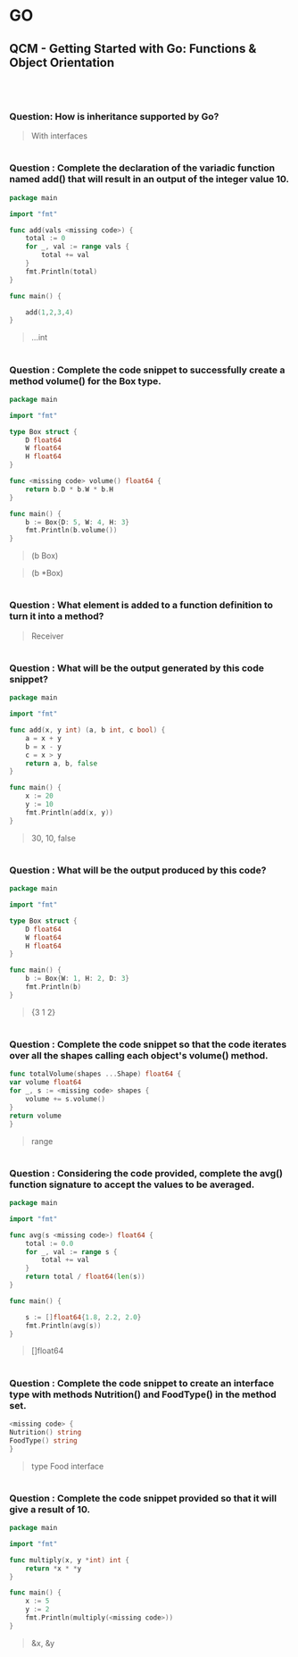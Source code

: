 # GO 

## QCM - Getting Started with Go: Functions & Object Orientation
<br>
<br>


### **Question**: How is inheritance supported by Go?

> With interfaces


#
### **Question** : Complete the declaration of the variadic function named add() that will result in an output of the integer value 10.

```go	
package main

import "fmt"

func add(vals <missing code>) {
    total := 0
    for _, val := range vals {
        total += val
    }
    fmt.Println(total)
}

func main() {

    add(1,2,3,4)
}
```
> ...int


#
### **Question** : Complete the code snippet to successfully create a method volume() for the Box type.

```go	
package main

import "fmt"

type Box struct {
	D float64
	W float64
	H float64
}

func <missing code> volume() float64 {
	return b.D * b.W * b.H
}

func main() {
	b := Box{D: 5, W: 4, H: 3}
	fmt.Println(b.volume())	
}
```
> (b Box)

> (b *Box)


#
### **Question** : What element is added to a function definition to turn it into a method?

> Receiver


#
### **Question** : What will be the output generated by this code snippet?

```go
package main

import "fmt"

func add(x, y int) (a, b int, c bool) {
	a = x + y
	b = x - y
	c = x > y
	return a, b, false
}

func main() {
	x := 20
	y := 10
	fmt.Println(add(x, y))
}
```

> 30, 10, false


#
### **Question** : What will be the output produced by this code?


```go
package main

import "fmt"

type Box struct {
	D float64
	W float64
	H float64
}

func main() {
	b := Box{W: 1, H: 2, D: 3}
	fmt.Println(b)
}
```

> {3 1 2}


#
### **Question** : Complete the code snippet so that the code iterates over all the shapes calling each object's volume() method.


```go 
func totalVolume(shapes ...Shape) float64 {
var volume float64
for _, s := <missing code> shapes {
	volume += s.volume()
}
return volume
}
```

> range


#
### **Question** : Considering the code provided, complete the avg() function signature to accept the values to be averaged.


```go
package main

import "fmt"

func avg(s <missing code>) float64 {
	total := 0.0
	for _, val := range s {
		total += val
	}
	return total / float64(len(s))
}

func main() {

	s := []float64{1.8, 2.2, 2.0}
	fmt.Println(avg(s))
}
```

> []float64


#
### **Question** : Complete the code snippet to create an interface type with methods Nutrition() and FoodType() in the method set.


```go
<missing code> {
Nutrition() string
FoodType() string
}
```

> type Food interface


#
### **Question** : Complete the code snippet provided so that it will give a result of 10.


```go
package main

import "fmt"

func multiply(x, y *int) int {
	return *x * *y
}

func main() {
	x := 5
	y := 2
	fmt.Println(multiply(<missing code>))
}
```

> &x, &y

<br>